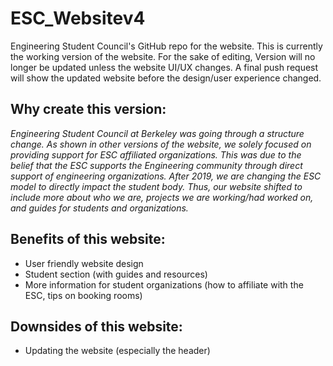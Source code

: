 # ESC_Websitev4
Engineering Student Council's GitHub repo for the website. This is currently the working version of the website. For the sake of editing,
Version will no longer be updated unless the website UI/UX changes. A final push request will show the updated website before the design/user experience changed.

## Why create this version:
_Engineering Student Council at Berkeley was going through a structure change. As shown in other versions of the website, we solely focused on providing support for 
ESC affiliated organizations. This was due to the belief that the ESC supports the Engineering community through direct support of engineering organizations. After 2019, we are changing the ESC model to directly impact the 
student body. Thus, our website shifted to include more about who we are, projects we are working/had worked on, and guides for students and organizations._

## Benefits of this website:
- User friendly website design
- Student section (with guides and resources)
- More information for student organizations (how to affiliate with the ESC, tips on booking rooms)

## Downsides of this website:
- Updating the website (especially the header)
